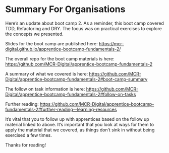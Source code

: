 # Summary For Organisations

Here’s an update about boot camp 2. As a reminder, this boot camp covered TDD, Refactoring and DRY. The focus was on practical exercises to explore the concepts we presented.

Slides for the boot camp are published here: https://mcr-digital.github.io/apprentice-bootcamp-fundamentals-2/

The overall repo for the boot camp materials is here: https://github.com/MCR-Digital/apprentice-bootcamp-fundamentals-2

A summary of what we covered is here: https://github.com/MCR-Digital/apprentice-bootcamp-fundamentals-2#boot-camp-summary

The follow on task information is here: https://github.com/MCR-Digital/apprentice-bootcamp-fundamentals-2#follow-on-tasks

Further reading: https://github.com/MCR-Digital/apprentice-bootcamp-fundamentals-2#further-reading--learning-resources

It’s vital that you to follow up with apprentices based on the follow up material linked to above. It’s important that you look at ways for them to apply the material that we covered, as things don’t sink in without being exercised a few times.

Thanks for reading!
